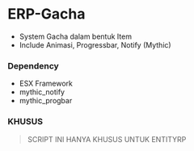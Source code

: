 # ERP-Gacha

- System Gacha dalam bentuk Item
- Include Animasi, Progressbar, Notify (Mythic)

### Dependency
- ESX Framework
- mythic_notify
- mythic_progbar

### KHUSUS
> SCRIPT INI HANYA KHUSUS UNTUK ENTITYRP
